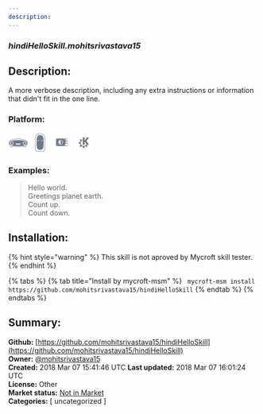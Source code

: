```yaml
---
description: 
---
```


### _hindiHelloSkill.mohitsrivastava15_  
## Description:  
A more verbose description, including any extra instructions or
information that didn't fit in the one line.  
  
  
### Platform:  
 ![Mark I](../.gitbook/assets/mark-1-icon.png)  ![Mark II](../.gitbook/assets/mark-2-icon.png)  ![Picroft](../.gitbook/assets/picroft-icon.png)  ![plasmoid](../.gitbook/assets/kde.png)   
### Examples:  
> Hello world.  
> Greetings planet earth.  
> Count up.  
> Count down.  
  
## Installation:  
{% hint style="warning" %}
This skill is not aproved by Mycroft skill tester.
{% endhint %}
    
{% tabs %}
{% tab title="Install by mycroft-msm" %}
``` mycroft-msm install https://github.com/mohitsrivastava15/hindiHelloSkill```
{% endtab %}
  {% endtabs %}
    
## Summary:  
**Github:** [https://github.com/mohitsrivastava15/hindiHelloSkill](https://github.com/mohitsrivastava15/hindiHelloSkill)  
**Owner:** [@mohitsrivastava15](https://github.com/mohitsrivastava15)  
**Created:** 2018 Mar 07 15:41:46 UTC  **Last updated:** 2018 Mar 07 16:01:24 UTC  
**License:** Other  
**Market status:** [Not in Market](https://market.mycroft.ai/skill/)  
**Categories:** [ uncategorized ]   
